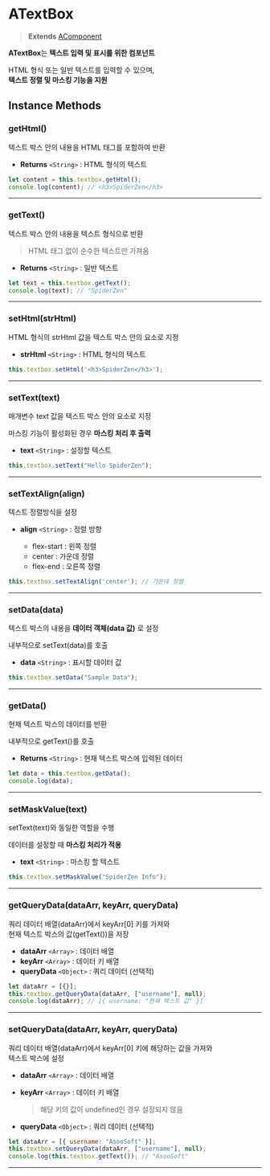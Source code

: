 # ATextBox
> **Extends** [AComponent](https://wikidocs.net/274979)

**ATextBox**는 **텍스트 입력 및 표시를 위한 컴포넌트**

HTML 형식 또는 일반 텍스트를 입력할 수 있으며,  <br>
**텍스트 정렬 및 마스킹 기능을 지원**




## Instance Methods

### getHtml()

텍스트 박스 안의 내용을 HTML 태그를 포함하여 반환

* **Returns** `<String>` : HTML 형식의 텍스트

```js
let content = this.textbox.getHtml();
console.log(content); // <h3>SpiderZen</h3>
```

---

### getText()

텍스트 박스 안의 내용을 텍스트 형식으로 반환  <br>
>HTML 태그 없이 순수한 텍스트만 가져옴

* **Returns** `<String>` : 일반 텍스트

```js
let text = this.textbox.getText();
console.log(text); // "SpiderZen"
```

---

### setHtml(strHtml)

HTML 형식의 strHtml 값을 텍스트 박스 안의 요소로 지정

* **strHtml** `<String>` : HTML 형식의 텍스트

```js
this.textbox.setHtml('<h3>SpiderZen</h3>');
```

---

### setText(text)

매개변수 text 값을 텍스트 박스 안의 요소로 지정

마스킹 기능이 활성화된 경우 **마스킹 처리 후 출력**

* **text** `<String>` : 설정할 텍스트

```js
this.textbox.setText("Hello SpiderZen");
```

---

### setTextAlign(align)

텍스트 정렬방식을 설정

- **align** `<String>` : 정렬 방향

	-   flex-start : 왼쪽 정렬
	-   center : 가운데 정렬
	-   flex-end : 오른쪽 정렬

```js
this.textbox.setTextAlign('center'); // 가운데 정렬
```

---

### setData(data)

텍스트 박스의 내용을 **데이터 객체(data 값)** 로 설정

내부적으로 setText(data)를 호출

* **data** `<String>` : 표시할 데이터 값

```js
this.textbox.setData("Sample Data");
```

---

### getData()

현재 텍스트 박스의 데이터를 반환

내부적으로 getText()를 호출

-   **Returns** `<String>` : 현재 텍스트 박스에 입력된 데이터

```js
let data = this.textbox.getData();
console.log(data);
```

---

### setMaskValue(text)

setText(text)와 동일한 역할을 수행
 
데이터를 설정할 때 **마스킹 처리가 적용**

-   **text** `<String>` : 마스킹 할 텍스트

```js
this.textbox.setMaskValue("SpiderZen Info");
```

---

### getQueryData(dataArr, keyArr, queryData)


쿼리 데이터 배열(dataArr)에서 keyArr[0] 키를 가져와  
현재 텍스트 박스의 값(getText())을 저장

-   **dataArr** `<Array>` : 데이터 배열
-   **keyArr** `<Array>` : 데이터 키 배열
-   **queryData** `<Object>` : 쿼리 데이터 (선택적)

```js
let dataArr = [{}];
this.textbox.getQueryData(dataArr, ["username"], null);
console.log(dataArr); // [{ username: "현재 텍스트 값" }]
```

---

### setQueryData(dataArr, keyArr, queryData)


쿼리 데이터 배열(dataArr)에서 keyArr[0] 키에 해당하는 값을 가져와  
텍스트 박스에 설정

-   **dataArr** `<Array>` : 데이터 배열
-   **keyArr** `<Array>` : 데이터 키 배열
	>해당 키의 값이 undefined인 경우 설정되지 않음
	
-   **queryData** `<Object>` : 쿼리 데이터 (선택적)

```js
let dataArr = [{ username: "AsooSoft" }];
this.textbox.setQueryData(dataArr, ["username"], null);
console.log(this.textbox.getText()); // "AsooSoft"
```

---